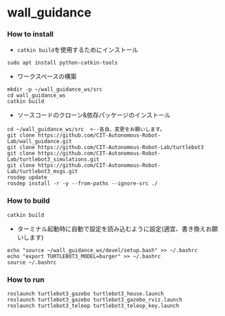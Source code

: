 # wall_guidance

### How to install

* `catkin build`を使用するためにインストール

```
sudo apt install python-catkin-tools
```

* ワークスペースの構築

```
mkdir -p ~/wall_guidance_ws/src
cd wall_guidance_ws
catkin build
```

* ソースコードのクローン&依存パッケージのインストール

```
cd ~/wall_guidance_ws/src  <--各自、変更をお願いします。
git clone https://github.com/CIT-Autonomous-Robot-Lab/wall_guidance.git
git clone https://github.com/CIT-Autonomous-Robot-Lab/turtlebot3
git clone https://github.com/CIT-Autonomous-Robot-Lab/turtlebot3_simulations.git
git clone https://github.com/CIT-Autonomous-Robot-Lab/turtlebot3_msgs.git
rosdep update
rosdep install -r -y --from-paths --ignore-src ./
```

### How to build

```
catkin build
```

* ターミナル起動時に自動で設定を読み込むように設定(適宜、書き換えお願いします)
```
echo "source ~/wall_guidance_ws/devel/setup.bash" >> ~/.bashrc
echo "export TURTLEBOT3_MODEL=burger" >> ~/.bashrc
source ~/.bashrc
```

### How to run
```
roslaunch turtlebot3_gazebo turtlebot3_house.launch
roslaunch turtlebot3_gazebo turtlebot3_gazebo_rviz.launch
roslaunch turtlebot3_teleop turtlebot3_teleop_key.launch
```
